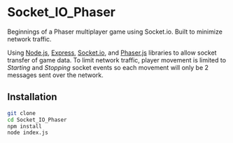 # Socket_IO_Phaser
Beginnings of a Phaser multiplayer game using Socket.io. Built to minimize network traffic.

Using [Node.js](https://nodejs.org), [Express](http://expressjs.com/), [Socket.io](http://socket.io/), and [Phaser.js](http://phaser.io/) libraries to allow socket transfer of game data. To limit network traffic, player movement is limited to *Starting* and *Stopping* socket events so each movement will only be 2 messages sent over the network.

## Installation
```bash
git clone
cd Socket_IO_Phaser
npm install
node index.js
```

